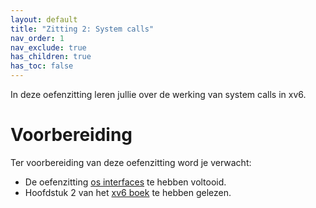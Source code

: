 ```yaml
---
layout: default
title: "Zitting 2: System calls"
nav_order: 1
nav_exclude: true
has_children: true
has_toc: false
---
```


In deze oefenzitting leren jullie over de werking van system calls in xv6.

# Voorbereiding

Ter voorbereiding van deze oefenzitting word je verwacht:

* De oefenzitting [os interfaces](https://github.com/besturingssystemen/os-interfaces) te hebben voltooid.
* Hoofdstuk 2 van het [xv6 boek](https://github.com/besturingssystemen/xv6-riscv) te hebben gelezen.
